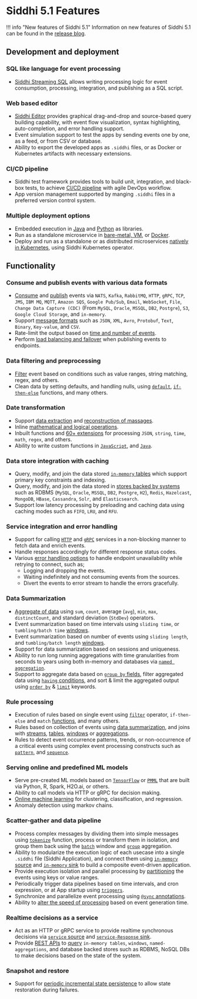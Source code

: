 # Siddhi 5.1 Features

!!! info "New features of Siddhi 5.1"
    Information on new features of Siddhi 5.1 can be found in the [release blog](https://medium.com/siddhi-io/whats-new-in-siddhi-cnsp-5-1-0-331b7e185d24).
        
## Development and deployment

### SQL like language for event processing
   
- [Siddhi Streaming SQL](../query-guide/) allows writing processing logic for event consumption, processing, integration, and publishing as a SQL script.

### Web based editor

- [Siddhi Editor](../tooling/) provides graphical drag-and-drop and source-based query building capability, with event flow visualization, syntax highlighting, auto-completion, and error handling support. 
- Event simulation support to test the apps by sending events one by one, as a feed, or from CSV or database. 
- Ability to export the developed apps as `.siddhi` files, or as Docker or Kubernetes artifacts with necessary extensions.

### CI/CD pipeline 

- Siddhi test framework provides tools to build unit, integration, and black-box tests, to achieve [CI/CD pipeline](https://medium.com/siddhi-io/building-an-efficient-ci-cd-pipeline-for-siddhi-c33150721b5d) with agile DevOps workflow. 
- App version management supported by manging `.siddhi` files in a preferred version control system.

### Multiple deployment options

- Embedded execution in [Java](../siddhi-as-a-java-library/) and [Python](https://siddhi-io.github.io/PySiddhi/Installation-Guide/) as libraries.
- Run as a standalone microservice in [bare-metal, VM](../siddhi-as-a-local-microservice/), or [Docker](../siddhi-as-a-docker-microservice/).
- Deploy and run as a standalone or as distributed microservices [natively in Kubernetes](../siddhi-as-a-kubernetes-microservice/), using Siddhi Kubernetes operator. 

## Functionality 

### Consume and publish events with various data formats

- [Consume](../query-guide/#source) and [publish](../query-guide/#sink) events via `NATS`, `Kafka`, `RabbitMQ`, `HTTP`, `gRPC`, `TCP`, `JMS`, `IBM MQ`, `MQTT`, `Amazon SQS`, `Google Pub/Sub`, `Email`, `WebSocket`, `File`, `Change Data Capture (CDC)` (From `MySQL`, `Oracle`, `MSSQL`, `DB2`, `Postgre`), `S3`, `Google Cloud Storage`, and `in-memory`.
- Support [message formats](../query-guide/#source-mapper) such as `JSON`, `XML`, `Avro`, `Protobuf`, `Text`, `Binary`, `Key-value`, and `CSV`.
- Rate-limit the output based on [time and number of events](../query-guide/#output-rate-limiting). 
- Perform [load balancing and failover](../query-guide/#distributed-sink) when publishing events to endpoints.

### Data filtering and preprocessing    
                
- [Filter](../query-guide/#filter) event based on conditions such as value ranges, string matching, regex, and others.
- Clean data by setting defaults, and handling nulls, using [`default`](../api/latest/#default-function), [`if-then-else`](../api/latest/#ifthenelse-function) functions, and many others.

### Date transformation

- Support [data extraction](../api/latest/#getbool-function) and [reconstruction of massages](../api/latest/#group-aggregate-function).
- Inline [mathematical and logical operations](../query-guide/#select).
- Inbuilt functions and [60+ extensions](../extensions/#available-extensions) for processing `JSON`, `string`, `time`, `math`, `regex`, and others.
- Ability to write custom functions in [`JavaScript`](../query-guide/#script), and [`Java`](../extensions/#writing-custom-extensions).

### Data store integration with caching

- Query, modify, and join the data stored [`in-memory` tables](../query-guide/#table) which support primary key constraints and indexing.
- Query, modify, and join the data stored in [stores backed by systems](../query-guide/#store) such as RDBMS (`MySQL`, `Oracle`, `MSSQL`, `DB2`, `Postgre`, `H2`), `Redis`, `Hazelcast`, `MongoDB`, `HBase`, `Cassandra`, `Solr`, and `Elasticsearch`. 
- Support low latency processing by preloading and caching data using caching modes such as `FIFO`, `LRU`, and `RFU`.

### Service integration and error handling

- Support for calling [`HTTP`](../api/latest/#http-call-sink) and [`gRPC`](../api/latest/#grpc-call-sink) services in a non-blocking manner to fetch data and enrich events.
- Handle responses accordingly for different response status codes.
- Various [error handling options](../query-guide/#error-handling) to handle endpoint unavailability while retrying to connect, such as;
    - Logging and dropping the events.
    - Waiting indefinitely and not consuming events from the sources. 
    - Divert the events to error stream to handle the errors gracefully.  

### Data Summarization

- [Aggregate of data](../query-guide/#aggregate-function) using `sum`, `count`, average (`avg`), `min`, `max`, `distinctCount`, and standard deviation (`StdDev`) operators.     
- Event summarization based on time intervals using `sliding time`, or `tumbling/batch time` [windows](../query-guide/#window).
- Event summarization based on number of events using `sliding length`, and `tumbling/batch length` [windows](../query-guide/#window).
- Support for data summarization based on sessions and uniqueness. 
- Ability to run long running aggregations with time granularities from seconds to years using both in-memory and databases via [`named aggregation`](../query-guide/#named-aggregation).
- Support to aggregate data based on [`group by` fields](../query-guide/#group-by), filter aggregated data using [`having` conditions](../query-guide/#having), and sort & limit the aggregated output using [`order by`](../query-guide/#order-by) & [`limit`](../query-guide/#limit-offset) keywords.

### Rule processing

- Execution of rules based on single event using [`filter`](../query-guide/#filter) operator, `if-then-else` and `match` [functions](../query-guide/#function), and many others.
- Rules based on collection of events using [data summarization](../query-guide/#aggregate-function), and joins with [streams](../query-guide/#join-stream), [tables](../query-guide/#join-table), [windows](../query-guide/#join-named-window) or [aggregations](../query-guide/#join-named-aggregation).
- Rules to detect event occurrence patterns, trends, or non-occurrence of a critical events using complex event processing constructs such as [`pattern`](../query-guide/#pattern), and [`sequence`](../query-guide/#sequence). 

### Serving online and predefined ML models

- Serve pre-created ML models based on [`TensorFlow`](https://siddhi-io.github.io/siddhi-execution-tensorflow/) or [`PMML`](https://siddhi-io.github.io/siddhi-gpl-execution-pmml/) that are built via Python, R, Spark, H2O.ai, or others. 
- Ability to call models via HTTP or gRPC for decision making. 
- [Online machine learning](https://siddhi-io.github.io/siddhi-execution-streamingml/) for clustering, classification, and regression. 
- Anomaly detection using markov chains.

### Scatter-gather and data pipeline

- Process complex messages by dividing them into simple messages using [`tokenize`](../api/latest/#tokenize-stream-processor) function, process or transform them in isolation, and group them back using the [`batch`](../api/latest/#batch-window) window and [`group`](../api/latest/#group-aggregate-function) aggregation.
- Ability to modularize the execution logic of each usecase into a single `.siddhi` file (Siddhi Application), and connect them using [`in-memory` source](../api/latest/#inmemory-source) and [`in-memory` sink](../api/latest/#inmemory-sink) to build a composite event-driven application.     
- Provide execution isolation and parallel processing by [partitioning](../query-guide/#partition) the events using keys or value ranges.
- Periodically trigger data pipelines based on time intervals, and cron expression, or at App startup using [`triggers`](../query-guide/#trigger). 
- Synchronize and parallelize event processing using [`@sync` annotations](../query-guide/#threading-and-synchronization). 
- Ability to [alter the speed of processing](../query-guide/#event-playback) based on event generation time.

### Realtime decisions as a service

- Act as an HTTP or gRPC service to provide realtime synchronous decisions via [`service` source](../api/latest/#http-service-source) and [`service-Response` sink](../api/latest/#http-service-response-sink).    
- Provide [REST APIs](../rest-guides/on-demand-query-api/) to [query](../query-guide/#on-demand-query) `in-memory tables`, `windows`, `named-aggregations`, and database backed stores such as RDBMS, NoSQL DBs to make decisions based on the state of the system.

### Snapshot and restore

- Support for [periodic incremental state persistence](../config-guide/#configuring-periodic-state-persistence) to allow state restoration during failures.